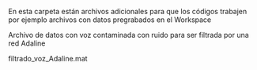 En esta carpeta están archivos adicionales para que los códigos trabajen por ejemplo archivos con datos pregrabados en el Workspace

Archivo de datos con voz contaminada con ruido para ser filtrada por una red Adaline

filtrado_voz_Adaline.mat

